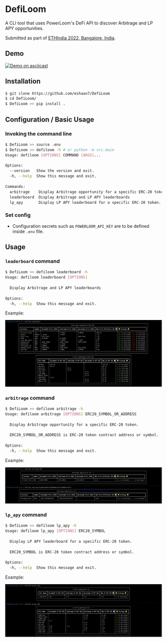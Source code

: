 # DefiLoom

A CLI tool that uses PowerLoom's DeFi API to discover Arbitrage and LP APY opportunities.

Submitted as part of [ETHIndia 2022, Bangalore, India](https://ethindia.co/).

## Demo

[![Demo on asciicast](https://asciinema.org/a/542338.svg)](https://asciinema.org/a/542338)

## Installation

```bash
$ git clone https://github.com/eshaan7/DefiLoom
$ cd DefiLoom/
$ DefiLoom >> pip install .
```

## Configuration / Basic Usage

### Invoking the command line

```bash
$ DefiLoom >> source .env
$ DefiLoom >> defiloom -h # or python -m src.main
Usage: defiloom [OPTIONS] COMMAND [ARGS]...

Options:
  --version   Show the version and exit.
  -h, --help  Show this message and exit.

Commands:
  arbitrage    Display Arbitrage opportunity for a specific ERC-20 token.
  leaderboard  Display Arbitrage and LP APY leaderboards
  lp_apy       Display LP APY leaderboard for a specific ERC-20 token.
```

### Set config

- Configuration secrets such as `POWERLOOM_API_KEY` are to be defined inside `.env` file.

## Usage

### `leaderboard` command

```bash
$ DefiLoom >> defiloom leaderboard -h
Usage: defiloom leaderboard [OPTIONS]

  Display Arbitrage and LP APY leaderboards

Options:
  -h, --help  Show this message and exit.
```

Example:

![example-leaderboard](assets/example-leaderboard.png)

### `arbitrage` command

```bash
$ DefiLoom >> defiloom arbitrage -h
Usage: defiloom arbitrage [OPTIONS] ERC20_SYMBOL_OR_ADDRESS

  Display Arbitrage opportunity for a specific ERC-20 token.

  ERC20_SYMBOL_OR_ADDRESS is ERC-20 token contract address or symbol.

Options:
  -h, --help  Show this message and exit.
```

Example:

![example-leaderboard](assets/example-arbitrage.png)


### `lp_apy` command

```bash
$ DefiLoom >> defiloom lp_apy -h
Usage: defiloom lp_apy [OPTIONS] ERC20_SYMBOL

  Display LP APY leaderboard for a specific ERC-20 token.

  ERC20_SYMBOL is ERC-20 token contract address or symbol.

Options:
  -h, --help  Show this message and exit.
```

Example:

![example-leaderboard](assets/example-lp_apy.png)